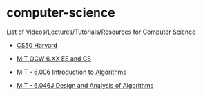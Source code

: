 # computer-science
List of Videos/Lectures/Tutorials/Resources for Computer Science

- [CS50 Harvard](https://www.youtube.com/watch?v=y62zj9ozPOM)

- [MIT OCW 6.XX EE and CS](https://ocw.mit.edu/courses/electrical-engineering-and-computer-science/)

- [MIT - 6.006 Introduction to Algorithms](https://ocw.mit.edu/courses/electrical-engineering-and-computer-science/6-006-introduction-to-algorithms-fall-2011/)

- [MIT - 6.046J Design and Analysis of Algorithms](https://ocw.mit.edu/courses/electrical-engineering-and-computer-science/6-046j-design-and-analysis-of-algorithms-spring-2015/index.htm)
